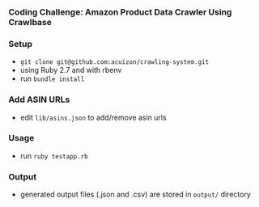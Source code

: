 ### Coding Challenge: Amazon Product Data Crawler Using Crawlbase

### Setup
- `git clone git@github.com:acuizon/crawling-system.git`
- using Ruby 2.7 and with rbenv
- run `bundle install`

### Add ASIN URLs
- edit `lib/asins.json` to add/remove asin urls

### Usage
- run `ruby testapp.rb`

### Output
- generated output files (.json and .csv) are stored in `output/` directory